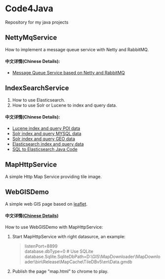 # Code4Java
Repository for my java projects 

## NettyMqService
How to implement a message queue service with Netty and RabbitMQ.
#### 中文详情(Chinese Details):
* [Message Queue Service based on Netty and RabbitMQ](http://www.cnblogs.com/luxiaoxun/p/4257105.html)

## IndexSearchService
1. How to use Elasticsearch.
2. How to use Solr or Lucene to index and query data.
#### 中文详情(Chinese Details):
* [Lucene index and query POI data](http://www.cnblogs.com/luxiaoxun/p/5020247.html)
* [Solr index and query MYSQL data](http://www.cnblogs.com/luxiaoxun/p/4442770.html)
* [Solr index and query GEO data](http://www.cnblogs.com/luxiaoxun/p/4477591.html)
* [Elasticsearch index and query data](http://www.cnblogs.com/luxiaoxun/p/4869509.html)
* [SQL to Elasticsearch Java Code](http://www.cnblogs.com/luxiaoxun/p/6826211.html)

## MapHttpService
A simple Http Map Service providing tile image. 

## WebGISDemo
A simple web GIS page based on [leaflet](https://github.com/Leaflet/Leaflet).
#### 中文详情([Chinese Details](http://www.cnblogs.com/luxiaoxun/p/5022333.html))
How to use WebGISDemo with MapHttpService:
1. Start MapHttpService with right datasurce, an example:
   >listenPort=8899   
   >database.dbType=0  # Use SQLite  
   >database.Sqlite.SqliteDbPath=D:\\GIS\\MapDownloader\\MapDownloader\\bin\\Release\\MapCache\\TileDBv5\\en\\Data.gmdb  
2. Publish the page "map.html" to chrome to play.

